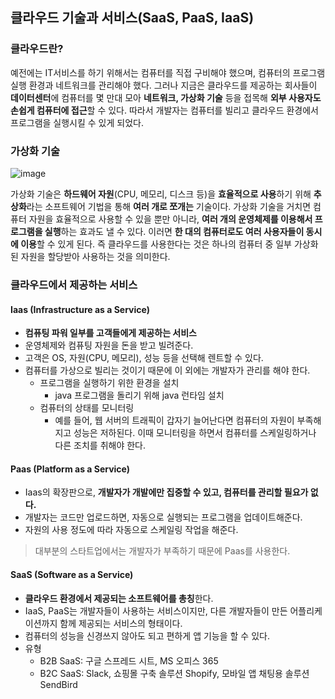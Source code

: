 ## 클라우드 기술과 서비스(SaaS, PaaS, IaaS)

### 클라우드란?

예전에는 IT서비스를 하기 위해서는 컴퓨터를 직접 구비해야 했으며, 컴퓨터의 프로그램 실행 환경과 네트워크를 관리해야 했다. 그러나 지금은 클라우드를 제공하는 회사들이 **데이터센터**에 컴퓨터를 몇 만대 모아 **네트워크, 가상화 기술** 등을 접목해 **외부 사용자도 손쉽게 컴퓨터에 접근**할 수 있다. 따라서 개발자는 컴퓨터를 빌리고 클라우드 환경에서 프로그램을 실행시킬 수 있게 되었다.



### 가상화 기술

![image](https://user-images.githubusercontent.com/50407047/96674333-8d878d00-13a3-11eb-8d18-aaaa3011a3b1.png)

가상화 기술은 **하드웨어 자원**(CPU, 메모리, 디스크 등)을 **효율적으로 사용**하기 위해 **추상화**라는 소프트웨어 기법을 통해 **여러 개로 쪼개는** 기술이다. 가상화 기술을 거치면 컴퓨터 자원을 효율적으로 사용할 수 있을 뿐만 아니라, **여러 개의 운영체제를 이용해서 프로그램을 실행**하는 효과도 낼 수 있다. 이러면 **한 대의 컴퓨터로도 여러 사용자들이 동시에 이용**할 수 있게 된다. 즉 클라우드를 사용한다는 것은 하나의 컴퓨터 중 일부 가상화된 자원을 할당받아 사용하는 것을 의미한다.

### 클라우드에서 제공하는 서비스

#### Iaas (Infrastructure as a Service)

- **컴퓨팅 파워 일부를 고객들에게 제공하는 서비스**
- 운영체제와 컴퓨팅 자원을 돈을 받고 빌려준다.
- 고객은 OS, 자원(CPU, 메모리), 성능 등을 선택해 렌트할 수 있다.
- 컴퓨터를 가상으로 빌리는 것이기 때문에 이 외에는 개발자가 관리를 해야 한다.
  - 프로그램을 실행하기 위한 환경을 설치
    - java 프로그램을 돌리기 위해 java 런타임 설치
  - 컴퓨터의 상태를 모니터링
    - 예를 들어, 웹 서버의 트래픽이 갑자기 늘어난다면 컴퓨터의 자원이 부족해지고 성능은 저하된다. 이때 모니터링을 하면서 컴퓨터를 스케일링하거나 다른 조치를 취해야 한다.

#### Paas (Platform as a Service)

- Iaas의 확장판으로, **개발자가 개발에만 집중할 수 있고, 컴퓨터를 관리할 필요가 없다.**
- 개발자는 코드만 업로드하면, 자동으로 실행되는 프로그램을 업데이트해준다.
- 자원의 사용 정도에 따라 자동으로 스케일링 작업을 해준다.

> 대부분의 스타트업에서는 개발자가 부족하기 때문에 Paas를 사용한다.



#### SaaS (Software as a Service)

- **클라우드 환경에서 제공되는 소프트웨어를 총칭**한다.
- IaaS, PaaS는 개발자들이 사용하는 서비스이지만, 다른 개발자들이 만든 어플리케이션까지 함께 제공되는 서비스의 형태이다.
- 컴퓨터의 성능을 신경쓰지 않아도 되고 편하게 앱 기능을 할 수 있다.
- 유형
  - B2B SaaS: 구글 스프레드 시트, MS 오피스 365
  - B2C SaaS: Slack, 쇼핑몰 구축 솔루션 Shopify, 모바일 앱 채팅용 솔루션 SendBird